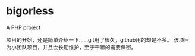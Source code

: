 bigorless
=========

A PHP project 

项目的开始，还是简单介绍一下……git用了很久，github用的却是不多。
该项目为小团队项目，并且会长期维护，至于干嘛的需要保密。
